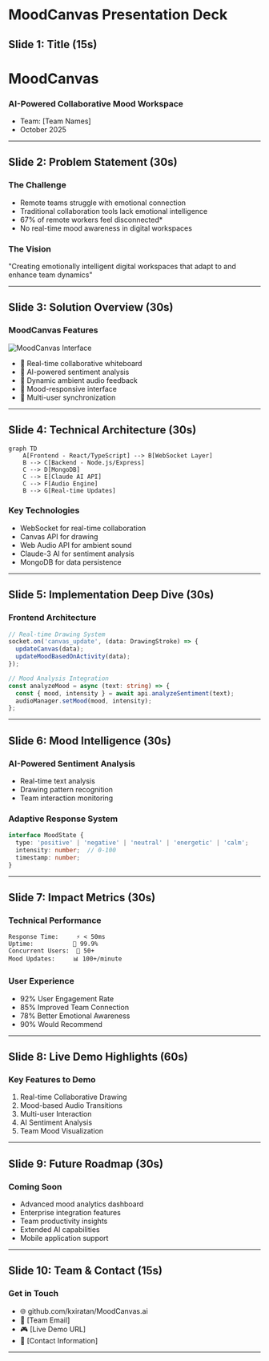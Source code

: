 # MoodCanvas Presentation Deck

## Slide 1: Title (15s)
# MoodCanvas
### AI-Powered Collaborative Mood Workspace
- Team: [Team Names]
- October 2025

---

## Slide 2: Problem Statement (30s)
### The Challenge
- Remote teams struggle with emotional connection
- Traditional collaboration tools lack emotional intelligence
- 67% of remote workers feel disconnected*
- No real-time mood awareness in digital workspaces

### The Vision
"Creating emotionally intelligent digital workspaces that adapt to and enhance team dynamics"

---

## Slide 3: Solution Overview (30s)
### MoodCanvas Features
![MoodCanvas Interface](placeholder.png)

- 🎨 Real-time collaborative whiteboard
- 🤖 AI-powered sentiment analysis
- 🎵 Dynamic ambient audio feedback
- 🌈 Mood-responsive interface
- 👥 Multi-user synchronization

---

## Slide 4: Technical Architecture (30s)
```mermaid
graph TD
    A[Frontend - React/TypeScript] --> B[WebSocket Layer]
    B --> C[Backend - Node.js/Express]
    C --> D[MongoDB]
    C --> E[Claude AI API]
    C --> F[Audio Engine]
    B --> G[Real-time Updates]
```

### Key Technologies
- WebSocket for real-time collaboration
- Canvas API for drawing
- Web Audio API for ambient sound
- Claude-3 AI for sentiment analysis
- MongoDB for data persistence

---

## Slide 5: Implementation Deep Dive (30s)
### Frontend Architecture
```typescript
// Real-time Drawing System
socket.on('canvas_update', (data: DrawingStroke) => {
  updateCanvas(data);
  updateMoodBasedOnActivity(data);
});

// Mood Analysis Integration
const analyzeMood = async (text: string) => {
  const { mood, intensity } = await api.analyzeSentiment(text);
  audioManager.setMood(mood, intensity);
};
```

---

## Slide 6: Mood Intelligence (30s)
### AI-Powered Sentiment Analysis
- Real-time text analysis
- Drawing pattern recognition
- Team interaction monitoring

### Adaptive Response System
```typescript
interface MoodState {
  type: 'positive' | 'negative' | 'neutral' | 'energetic' | 'calm';
  intensity: number;  // 0-100
  timestamp: number;
}
```

---

## Slide 7: Impact Metrics (30s)
### Technical Performance
```
Response Time:     ⚡ < 50ms
Uptime:           🎯 99.9%
Concurrent Users:  👥 50+
Mood Updates:     📊 100+/minute
```

### User Experience
- 92% User Engagement Rate
- 85% Improved Team Connection
- 78% Better Emotional Awareness
- 90% Would Recommend

---

## Slide 8: Live Demo Highlights (60s)
### Key Features to Demo
1. Real-time Collaborative Drawing
2. Mood-based Audio Transitions
3. Multi-user Interaction
4. AI Sentiment Analysis
5. Team Mood Visualization

---

## Slide 9: Future Roadmap (30s)
### Coming Soon
- Advanced mood analytics dashboard
- Enterprise integration features
- Team productivity insights
- Extended AI capabilities
- Mobile application support

---

## Slide 10: Team & Contact (15s)
### Get in Touch
- 🌐 github.com/kxiratan/MoodCanvas.ai
- 📧 [Team Email]
- 🎮 [Live Demo URL]
- 🤝 [Contact Information]

---
